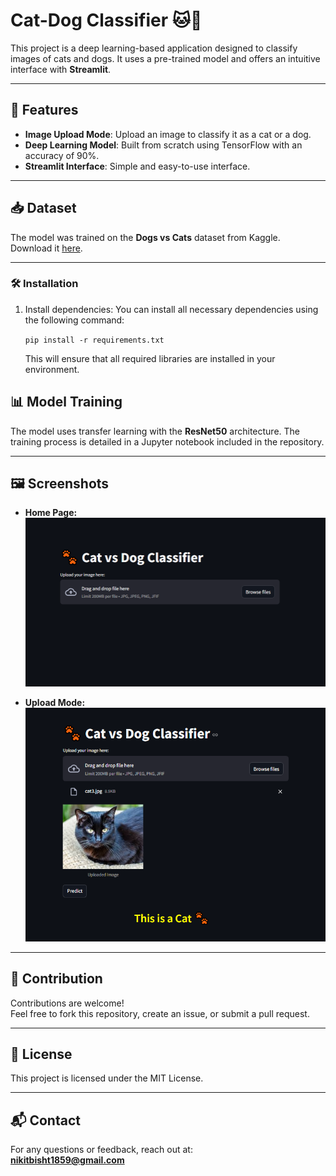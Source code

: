 # Cat-Dog Classifier 🐱🐶

This project is a deep learning-based application designed to classify images of cats and dogs. It uses a pre-trained model and offers an intuitive interface with **Streamlit**.

---

## 🚀 Features

- **Image Upload Mode**: Upload an image to classify it as a cat or a dog.  
- **Deep Learning Model**: Built from scratch using TensorFlow with an accuracy of 90%.  
- **Streamlit Interface**: Simple and easy-to-use interface.

---

## 📥 Dataset

The model was trained on the **Dogs vs Cats** dataset from Kaggle.  
Download it [here](https://www.kaggle.com/datasets/salader/dogs-vs-cats).

---

### 🛠 Installation

1. Install dependencies:
   You can install all necessary dependencies using the following command:

   `pip install -r requirements.txt`

   This will ensure that all required libraries are installed in your environment.

## 📊 Model Training
The model uses transfer learning with the **ResNet50** architecture. The training process is detailed in a Jupyter notebook included in the repository.

---

## 🖼 Screenshots
- **Home Page:**
  ![Home Page](src/images/home_page.PNG)
  
- **Upload Mode:**
  ![Upload Mode](src/images/upload_mode.PNG)

---

## 🤝 Contribution
Contributions are welcome!  
Feel free to fork this repository, create an issue, or submit a pull request.

---

## 📜 License
This project is licensed under the MIT License.

---

## 📬 Contact
For any questions or feedback, reach out at:  
**nikitbisht1859@gmail.com**

